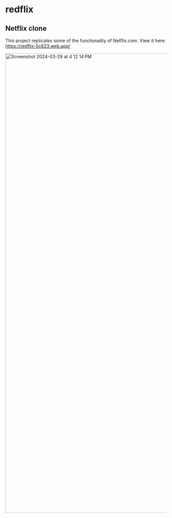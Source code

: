 # redflix
## Netflix clone
This project replicates some of the functionality of Netflix.com. View it here: https://redflix-5c823.web.app/

<img width="1437" alt="Screenshot 2024-03-29 at 4 12 14 PM" src="https://github.com/redlac/redflix/assets/3150552/13a42c26-077c-42f4-b3c2-9562d4ba2b3d">
